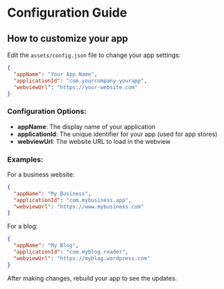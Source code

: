 # Configuration Guide

## How to customize your app

Edit the `assets/config.json` file to change your app settings:

```json
{
  "appName": "Your App Name",
  "applicationId": "com.yourcompany.yourapp",
  "webviewUrl": "https://your-website.com"
}
```

### Configuration Options:

- **appName**: The display name of your application
- **applicationId**: The unique identifier for your app (used for app stores)
- **webviewUrl**: The website URL to load in the webview

### Examples:

For a business website:

```json
{
  "appName": "My Business",
  "applicationId": "com.mybusiness.app",
  "webviewUrl": "https://www.mybusiness.com"
}
```

For a blog:

```json
{
  "appName": "My Blog",
  "applicationId": "com.myblog.reader",
  "webviewUrl": "https://myblog.wordpress.com"
}
```

After making changes, rebuild your app to see the updates.
